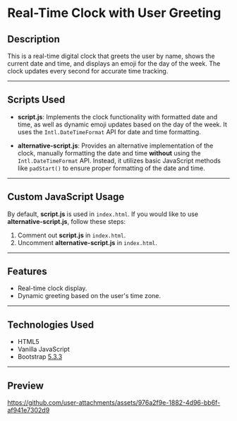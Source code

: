 # Real-Time Clock with User Greeting

## Description

This is a real-time digital clock that greets the user by name, shows the current date and time, and displays an emoji for the day of the week. The clock updates every second for accurate time tracking.

---

## Scripts Used

- **script.js**: Implements the clock functionality with formatted date and time, as well as dynamic emoji updates based on the day of the week. It uses the `Intl.DateTimeFormat` API for date and time formatting.

- **alternative-script.js**: Provides an alternative implementation of the clock, manually formatting the date and time **without** using the `Intl.DateTimeFormat` API. Instead, it utilizes basic JavaScript methods like `padStart()` to ensure proper formatting of the date and time.

---

## Custom JavaScript Usage

By default, **script.js** is used in `index.html`. If you would like to use **alternative-script.js**, follow these steps:

1. Comment out **script.js** in `index.html`.
2. Uncomment **alternative-script.js** in `index.html`.

---

## Features

- Real-time clock display.
- Dynamic greeting based on the user's time zone.

---

## Technologies Used

- HTML5
- Vanilla JavaScript
- Bootstrap [5.3.3](https://getbootstrap.com/docs/5.3/getting-started/introduction/)

---

## Preview

https://github.com/user-attachments/assets/976a2f9e-1882-4d96-bb6f-af941e7302d9
